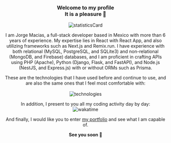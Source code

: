 ### <p align="center">Welcome to my profile <br /> It is a pleasure 🌹</p>

<p align="center" >
  <img alt="statisticsCard" src="https://github-readme-stats.vercel.app/api?username=maciasroses&count_private=true&show_icons=true&theme=ambient_gradient&hide=stars,issues&hide_border=true&hide_title=true&include_all_commits=true"/>
</p>

<p align="center">
  I am Jorge Macias, a full-stack developer based in Mexico with more than 6 years of experience. My expertise lies in React with React App, and also utilizing frameworks such as Next.js and Remix.run. I have experience with both relational (MySQL, PostgreSQL, and SQLite3) and non-relational (MongoDB, and Firebase) databases, and I am proficient in crafting APIs using PHP (Apache), Python (Django, Flask, and FastAPI), and Node.js (NestJS, and Express.js) with or without ORMs such as Prisma.
</p>

<p align="center">
  These are the technologies that I have used before and continue to use, and are also the same ones that I feel most comfortable with:
  <br /><br />
  <img alt="technologies" src="https://skillicons.dev/icons?i=html,css,tailwind,bootstrap,ts,js,jquery,react,nextjs,remix,vite,astro,nodejs,express,nestjs,py,django,flask,fastapi,cs,dotnet,php,graphql,mysql,sqlite,postgres,prisma,mongodb,firebase,appwrite,supabase,swift,docker,git,githubactions,gcp,aws,azure,wordpress" />
</p>

<p align="center" >
  In addition, I present to you all my coding activity day by day:
  <br />
  <img alt="wakatime" src="https://github-readme-stats.vercel.app/api/wakatime?username=maciasroses&hide_title=true&hide_border=true&layout=compact" />
</p>

<p align="center">
  And finally, I would like you to enter <a href="https://my-portfolio-nu-ebon.vercel.app" target="_blank">my portfolio</a> and see what I am capable of. 
</p>

<p align="center">
  <strong>
    See you soon 🌹
  </strong>
</p>
